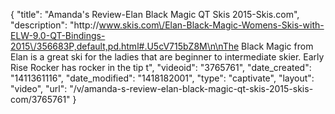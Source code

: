 {
    "title": "Amanda's Review-Elan Black Magic QT Skis 2015-Skis.com",
    "description": "http:\/\/www.skis.com\/Elan-Black-Magic-Womens-Skis-with-ELW-9.0-QT-Bindings-2015\/356683P,default,pd.html#.U5cV715bZ8M\n\nThe Black Magic from Elan is a great ski for the ladies that are beginner to intermediate skier. Early Rise Rocker has rocker in the tip t",
    "videoid": "3765761",
    "date_created": "1411361116",
    "date_modified": "1418182001",
    "type": "captivate",
    "layout": "video",
    "url": "\/v\/amanda-s-review-elan-black-magic-qt-skis-2015-skis-com\/3765761"
}